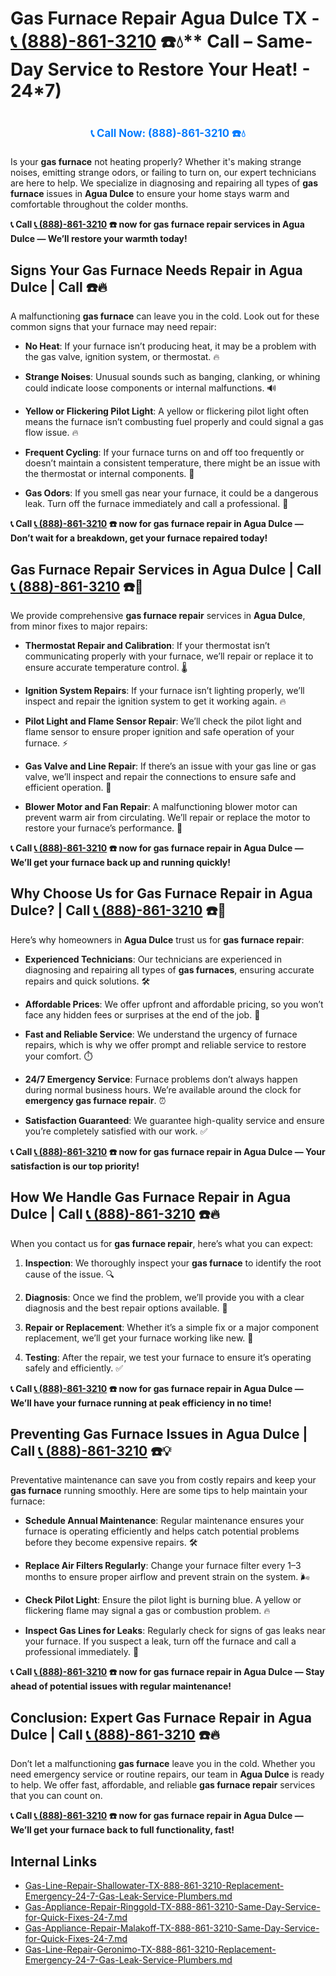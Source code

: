 # Gas Furnace Repair Agua Dulce TX - [📞 (888)-861-3210](https://plumbing-texas-3210.netlify.app) ☎️💧** Call  – Same-Day Service to Restore Your Heat! - 24*7)
# 

<p align="center" style="font-size: 1.2em; font-weight: bold; margin: 20px 0;">
  <a href="https://plumbing-texas-3210.netlify.app" target="_blank" style="color: #007BFF; text-decoration: none;">📞 Call Now: (888)-861-3210 ☎️💧</a>
</p>

Is your **gas furnace** not heating properly? Whether it's making strange noises, emitting strange odors, or failing to turn on, our expert technicians are here to help. We specialize in diagnosing and repairing all types of **gas furnace** issues in **Agua Dulce** to ensure your home stays warm and comfortable throughout the colder months.

**📞 Call [📞 (888)-861-3210](https://plumbing-texas-3210.netlify.app) ☎️ now for **gas furnace repair** services in Agua Dulce — We’ll restore your warmth today!**

## **Signs Your Gas Furnace Needs Repair in Agua Dulce | Call  ☎️🔥**

A malfunctioning **gas furnace** can leave you in the cold. Look out for these common signs that your furnace may need repair:

- **No Heat**: If your furnace isn’t producing heat, it may be a problem with the gas valve, ignition system, or thermostat. 🔥

- **Strange Noises**: Unusual sounds such as banging, clanking, or whining could indicate loose components or internal malfunctions. 🔊

- **Yellow or Flickering Pilot Light**: A yellow or flickering pilot light often means the furnace isn’t combusting fuel properly and could signal a gas flow issue. 🔥

- **Frequent Cycling**: If your furnace turns on and off too frequently or doesn’t maintain a consistent temperature, there might be an issue with the thermostat or internal components. 🔄

- **Gas Odors**: If you smell gas near your furnace, it could be a dangerous leak. Turn off the furnace immediately and call a professional. 💨

**📞 Call [📞 (888)-861-3210](https://plumbing-texas-3210.netlify.app) ☎️ now for **gas furnace repair** in Agua Dulce — Don’t wait for a breakdown, get your furnace repaired today!**

## **Gas Furnace Repair Services in Agua Dulce | Call [📞 (888)-861-3210](https://plumbing-texas-3210.netlify.app) ☎️🔧**

We provide comprehensive **gas furnace repair** services in **Agua Dulce**, from minor fixes to major repairs:

- **Thermostat Repair and Calibration**: If your thermostat isn’t communicating properly with your furnace, we’ll repair or replace it to ensure accurate temperature control. 🌡️

- **Ignition System Repairs**: If your furnace isn’t lighting properly, we’ll inspect and repair the ignition system to get it working again. 🔥

- **Pilot Light and Flame Sensor Repair**: We’ll check the pilot light and flame sensor to ensure proper ignition and safe operation of your furnace. ⚡

- **Gas Valve and Line Repair**: If there’s an issue with your gas line or gas valve, we’ll inspect and repair the connections to ensure safe and efficient operation. 🔧

- **Blower Motor and Fan Repair**: A malfunctioning blower motor can prevent warm air from circulating. We’ll repair or replace the motor to restore your furnace’s performance. 💨

**📞 Call [📞 (888)-861-3210](https://plumbing-texas-3210.netlify.app) ☎️ now for **gas furnace repair** in Agua Dulce — We’ll get your furnace back up and running quickly!**

## **Why Choose Us for Gas Furnace Repair in Agua Dulce? | Call [📞 (888)-861-3210](https://plumbing-texas-3210.netlify.app) ☎️🌟**

Here’s why homeowners in **Agua Dulce** trust us for **gas furnace repair**:

- **Experienced Technicians**: Our technicians are experienced in diagnosing and repairing all types of **gas furnaces**, ensuring accurate repairs and quick solutions. 🛠️

- **Affordable Prices**: We offer upfront and affordable pricing, so you won’t face any hidden fees or surprises at the end of the job. 💸

- **Fast and Reliable Service**: We understand the urgency of furnace repairs, which is why we offer prompt and reliable service to restore your comfort. ⏱️

- **24/7 Emergency Service**: Furnace problems don’t always happen during normal business hours. We’re available around the clock for **emergency gas furnace repair**. ⏰

- **Satisfaction Guaranteed**: We guarantee high-quality service and ensure you’re completely satisfied with our work. ✅

**📞 Call [📞 (888)-861-3210](https://plumbing-texas-3210.netlify.app) ☎️ now for **gas furnace repair** in Agua Dulce — Your satisfaction is our top priority!**

## **How We Handle Gas Furnace Repair in Agua Dulce | Call [📞 (888)-861-3210](https://plumbing-texas-3210.netlify.app) ☎️🔥**

When you contact us for **gas furnace repair**, here’s what you can expect:

1. **Inspection**: We thoroughly inspect your **gas furnace** to identify the root cause of the issue. 🔍

2. **Diagnosis**: Once we find the problem, we’ll provide you with a clear diagnosis and the best repair options available. 📝

3. **Repair or Replacement**: Whether it’s a simple fix or a major component replacement, we’ll get your furnace working like new. 🔧

4. **Testing**: After the repair, we test your furnace to ensure it’s operating safely and efficiently. ✅

**📞 Call [📞 (888)-861-3210](https://plumbing-texas-3210.netlify.app) ☎️ now for **gas furnace repair** in Agua Dulce — We’ll have your furnace running at peak efficiency in no time!**

## **Preventing Gas Furnace Issues in Agua Dulce | Call [📞 (888)-861-3210](https://plumbing-texas-3210.netlify.app) ☎️💡**

Preventative maintenance can save you from costly repairs and keep your **gas furnace** running smoothly. Here are some tips to help maintain your furnace:

- **Schedule Annual Maintenance**: Regular maintenance ensures your furnace is operating efficiently and helps catch potential problems before they become expensive repairs. 🛠️

- **Replace Air Filters Regularly**: Change your furnace filter every 1–3 months to ensure proper airflow and prevent strain on the system. 🌬️

- **Check Pilot Light**: Ensure the pilot light is burning blue. A yellow or flickering flame may signal a gas or combustion problem. 🔥

- **Inspect Gas Lines for Leaks**: Regularly check for signs of gas leaks near your furnace. If you suspect a leak, turn off the furnace and call a professional immediately. 💨

**📞 Call [📞 (888)-861-3210](https://plumbing-texas-3210.netlify.app) ☎️ now for **gas furnace repair** in Agua Dulce — Stay ahead of potential issues with regular maintenance!**

## **Conclusion: Expert Gas Furnace Repair in Agua Dulce | Call [📞 (888)-861-3210](https://plumbing-texas-3210.netlify.app) ☎️🔥**

Don’t let a malfunctioning **gas furnace** leave you in the cold. Whether you need emergency service or routine repairs, our team in **Agua Dulce** is ready to help. We offer fast, affordable, and reliable **gas furnace repair** services that you can count on.

**📞 Call [📞 (888)-861-3210](https://plumbing-texas-3210.netlify.app) ☎️ now for **gas furnace repair** in Agua Dulce — We’ll get your furnace back to full functionality, fast!**


## Internal Links
- [Gas-Line-Repair-Shallowater-TX-888-861-3210-Replacement-Emergency-24-7-Gas-Leak-Service-Plumbers.md](https://github.com/allyoucaneatsushiin/plumbing-texas/blob/main/Gas-Line-Repair-Shallowater-TX-888-861-3210-Replacement-Emergency-24-7-Gas-Leak-Service-Plumbers.md)
- [Gas-Appliance-Repair-Ringgold-TX-888-861-3210-Same-Day-Service-for-Quick-Fixes-24-7.md](https://github.com/allyoucaneatsushiin/plumbing-texas/blob/main/Gas-Appliance-Repair-Ringgold-TX-888-861-3210-Same-Day-Service-for-Quick-Fixes-24-7.md)
- [Gas-Appliance-Repair-Malakoff-TX-888-861-3210-Same-Day-Service-for-Quick-Fixes-24-7.md](https://github.com/allyoucaneatsushiin/plumbing-texas/blob/main/Gas-Appliance-Repair-Malakoff-TX-888-861-3210-Same-Day-Service-for-Quick-Fixes-24-7.md)
- [Gas-Line-Repair-Geronimo-TX-888-861-3210-Replacement-Emergency-24-7-Gas-Leak-Service-Plumbers.md](https://github.com/allyoucaneatsushiin/plumbing-texas/blob/main/Gas-Line-Repair-Geronimo-TX-888-861-3210-Replacement-Emergency-24-7-Gas-Leak-Service-Plumbers.md)
